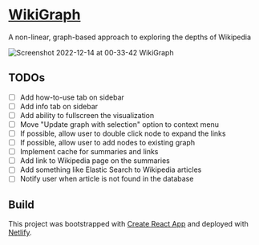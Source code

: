 # [WikiGraph](https://wikigraph.netlify.app/)
A non-linear, graph-based approach to exploring the depths of Wikipedia

![Screenshot 2022-12-14 at 00-33-42 WikiGraph](https://user-images.githubusercontent.com/43253634/207545984-ca9613a5-865c-400b-9be3-e5c20dc9481e.png)

## TODOs
- [ ] Add how-to-use tab on sidebar
- [ ] Add info tab on sidebar 
- [ ] Add ability to fullscreen the visualization
- [ ] Move "Update graph with selection" option to context menu
- [ ] If possible, allow user to double click node to expand the links
- [ ] If possible, allow user to add nodes to existing graph
- [ ] Implement cache for summaries and links
- [ ] Add link to Wikipedia page on the summaries 
- [ ] Add something like Elastic Search to Wikipedia articles
- [ ] Notify user when article is not found in the database

## Build
This project was bootstrapped with [Create React App](https://github.com/facebook/create-react-app) and deployed with [Netlify](https://www.netlify.com/).
